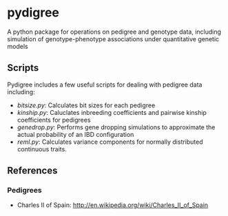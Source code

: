 pydigree
========

A python package for operations on pedigree and genotype data, including simulation of genotype-phenotype associations under quantitative genetic models

Scripts
-----
Pydigree includes a few useful scripts for dealing with pedigree data including:
* _bitsize.py_: Calculates bit sizes for each pedigree
* _kinship.py_: Caluclates inbreeding coefficients and pairwise kinship coefficients for pedigrees
* _genedrop.py_: Performs gene dropping simulations to approximate the actual probability of an IBD configuration
* _reml.py_: Calculates variance components for normally distributed continuous traits.

References 
-----

### Pedigrees
* Charles II of Spain: http://en.wikipedia.org/wiki/Charles_II_of_Spain
